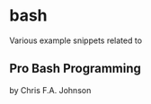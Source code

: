 bash
====

Various example snippets related to 

Pro Bash Programming
--------------------

by Chris F.A. Johnson
